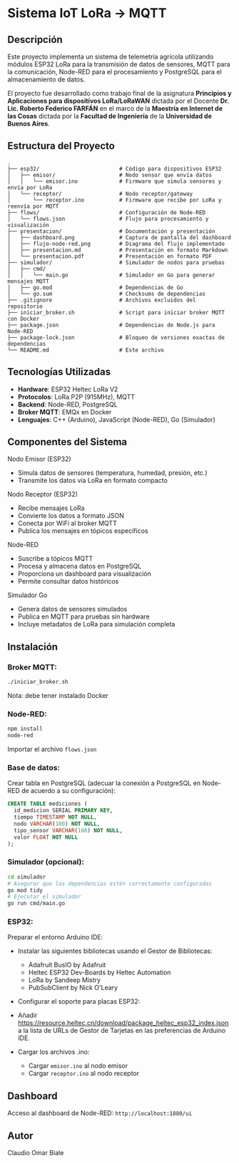 # Sistema IoT LoRa → MQTT

## Descripción

Este proyecto implementa un sistema de telemetría agrícola utilizando módulos ESP32 LoRa para la transmisión de datos de sensores, MQTT para la comunicación, Node-RED para el procesamiento y PostgreSQL para el almacenamiento de datos.

El proyecto fue desarrollado como trabajo final de la  asignatura **Principios y Aplicaciones para dispositivos LoRa/LoRaWAN** dictada por el Docente **Dr. Lic. Roberto Federico FARFÁN** en el marco de la **Maestría en Internet de las Cosas** dictada por la **Facultad de Ingeniería** de la **Universidad de Buenos Aires**.


## Estructura del Proyecto

```
.
├── esp32/                         # Código para dispositivos ESP32
│   ├── emisor/                    # Nodo sensor que envía datos
│   │   └── emisor.ino             # Firmware que simula sensores y envía por LoRa
│   └── receptor/                  # Nodo receptor/gateway
│       └── receptor.ino           # Firmware que recibe por LoRa y reenvía por MQTT
├── flows/                         # Configuración de Node-RED
│   └── flows.json                 # Flujo para procesamiento y visualización
├── presentacion/                  # Documentación y presentación
│   ├── dashboard.png              # Captura de pantalla del dashboard
│   ├── flujo-node-red.png         # Diagrama del flujo implementado
│   ├── presentacion.md            # Presentación en formato Markdown
│   └── presentacion.pdf           # Presentación en formato PDF
├── simulador/                     # Simulador de nodos para pruebas
│   ├── cmd/
│   │   └── main.go                # Simulador en Go para generar mensajes MQTT
│   ├── go.mod                     # Dependencias de Go
│   └── go.sum                     # Checksums de dependencias
├── .gitignore                     # Archivos excluidos del repositorio
├── iniciar_broker.sh              # Script para iniciar broker MQTT con Docker
├── package.json                   # Dependencias de Node.js para Node-RED
├── package-lock.json              # Bloqueo de versiones exactas de dependencias 
└── README.md                      # Este archivo
```

## Tecnologías Utilizadas

- **Hardware**: ESP32 Heltec LoRa V2
- **Protocolos**: LoRa P2P (915MHz), MQTT
- **Backend**: Node-RED, PostgreSQL
- **Broker MQTT**: EMQx en Docker
- **Lenguajes**: C++ (Arduino), JavaScript (Node-RED), Go (Simulador)

## Componentes del Sistema

Nodo Emisor (ESP32)
- Simula datos de sensores (temperatura, humedad, presión, etc.)
- Transmite los datos vía LoRa en formato compacto

Nodo Receptor (ESP32)
- Recibe mensajes LoRa
- Convierte los datos a formato JSON
- Conecta por WiFi al broker MQTT
- Publica los mensajes en tópicos específicos

Node-RED

- Suscribe a tópicos MQTT
- Procesa y almacena datos en PostgreSQL
- Proporciona un dashboard para visualización
- Permite consultar datos históricos

Simulador Go

- Genera datos de sensores simulados
- Publica en MQTT para pruebas sin hardware
- Incluye metadatos de LoRa para simulación completa

## Instalación

### Broker MQTT:

```bash
./iniciar_broker.sh
```
Nota: debe tener instalado Docker

### Node-RED:

```bash
npm install
node-red
```

Importar el archivo `flows.json`

### Base de datos: 

Crear tabla en PostgreSQL (adecuar la conexión a PostgreSQL en Node-RED de acuerdo a su configuración):

```sql
CREATE TABLE mediciones (
  id_medicion SERIAL PRIMARY KEY,
  tiempo TIMESTAMP NOT NULL,
  nodo VARCHAR(100) NOT NULL,
  tipo_sensor VARCHAR(100) NOT NULL,
  valor FLOAT NOT NULL
);
```

### Simulador (opcional):

```bash
cd simulador
# Asegurar que las dependencias estén correctamente configuradas
go mod tidy
# Ejecutar el simulador
go run cmd/main.go
```

### ESP32: 

Preparar el entorno Arduino IDE:

- Instalar las siguientes bibliotecas usando el Gestor de Bibliotecas:
  - Adafruit BusIO by Adafruit
  - Heltec ESP32 Dev-Boards by Heltec Automation
  - LoRa by Sandeep Mistry
  - PubSubClient by Nick O'Leary

- Configurar el soporte para placas ESP32:
 - Añadir https://resource.heltec.cn/download/package_heltec_esp32_index.json a la lista de URLs de Gestor de Tarjetas en las preferencias de Arduino IDE.

- Cargar los archivos .ino:
  - Cargar `emisor.ino` al nodo emisor
  - Cargar `receptor.ino` al nodo receptor


## Dashboard

Acceso al dashboard de Node-RED: `http://localhost:1880/ui`

## Autor

Claudio Omar Biale








